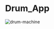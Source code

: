 # Drum_App
![drum-machine](https://user-images.githubusercontent.com/63207127/217278316-a6aee2f4-9c9a-4391-b3dc-60be65d2c2df.jpeg)
